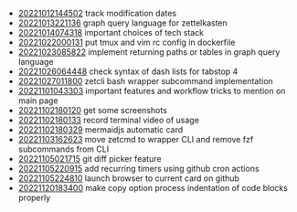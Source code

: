 - [20221012144502](/zet/20221012144502/README.md) track modification dates
- [20221013221136](/zet/20221013221136/README.md) graph query language for zettelkasten
- [20221014074318](/zet/20221014074318/README.md) important choices of tech stack
- [20221022000131](/zet/20221022000131/README.md) put tmux and vim rc config in dockerfile
- [20221023085822](/zet/20221023085822/README.md) implement returning paths or tables in graph query language
- [20221026064448](/zet/20221026064448/README.md) check syntax of dash lists for tabstop 4
- [20221027011800](/zet/20221027011800/README.md) zetcli bash wrapper subcommand implementation
- [20221101043303](/zet/20221101043303/README.md) important features and workflow tricks to mention on main page
- [20221102180120](/zet/20221102180120/README.md) get some screenshots
- [20221102180133](/zet/20221102180133/README.md) record terminal video of usage
- [20221102180329](/zet/20221102180329/README.md) mermaidjs automatic card
- [20221103162623](/zet/20221103162623/README.md) move zetcmd to wrapper CLI and remove fzf subcommands from CLI
- [20221105021715](/zet/20221105021715/README.md) git diff picker feature
- [20221105220915](/zet/20221105220915/README.md) add recurring timers using github cron actions
- [20221105224810](/zet/20221105224810/README.md) launch browser to current card on github
- [20221120183400](/zet/20221120183400/README.md) make copy option process indentation of code blocks properly
